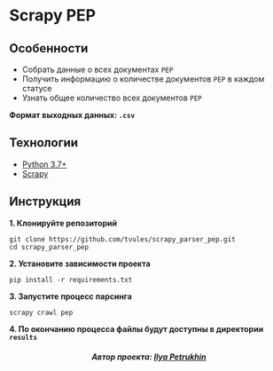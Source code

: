 # Scrapy PEP

## Особенности

- Собрать данные о всех документах `PEP`
- Получить информацию о количестве документов `PEP` в каждом статусе
- Узнать общее количество всех документов `PEP`

**Формат выходных данных: `.csv`**

## Технологии

- [Python 3.7+](https://www.python.org/)
- [Scrapy](https://scrapy.org/)

## Инструкция

**1. Клонируйте репозиторий**

```shell
git clone https://github.com/tvules/scrapy_parser_pep.git
cd scrapy_parser_pep
```

**2. Установите зависимости проекта**

```shell
pip install -r requirements.txt
```

**3. Запустите процесс парсинга**

```shell
scrapy crawl pep
```

**4. По окончанию процесса файлы будут доступны в директории `results`**

<h5 align="center">Автор проекта: <a href="https://github.com/tvules">Ilya Petrukhin</a></h5>
